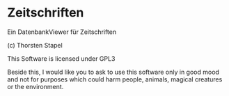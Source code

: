 # Zeitschriften

Ein DatenbankViewer für Zeitschriften

(c) Thorsten Stapel

This Software is licensed under GPL3

Beside this, I would like you to ask to use this software only in good mood and not for purposes which could harm people, animals, magical creatures or the environment.

